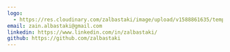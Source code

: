 ```yaml
---
logo:
  - https://res.cloudinary.com/zalbastaki/image/upload/v1588861635/temp-logo.png
email: zain.albastaki@gmail.com
linkedin: https://www.linkedin.com/in/zalbastaki/
github: https://github.com/zalbastaki
---
```

